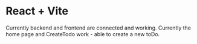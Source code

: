# React + Vite

Currently backend and frontend are connected and working. Currently the home page and CreateTodo work - able to create a new toDo.
